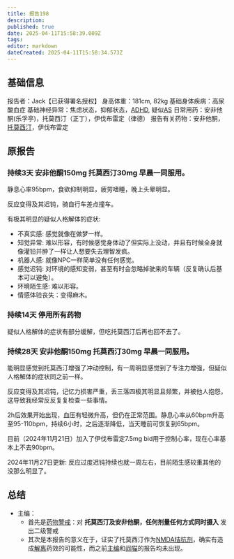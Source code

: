 ```yaml
---
title: 报告198
description: 
published: true
date: 2025-04-11T15:58:39.009Z
tags: 
editor: markdown
dateCreated: 2025-04-11T15:58:34.573Z
---
```


## 基础信息
报告者：Jack【已获得署名授权】
身高体重：181cm, 82kg
基础身体疾病：高尿酸血症
基础神经异常：焦虑状态，抑郁状态，[ADHD](/psychiatry/ADHD), 疑似[AS](/psychiatry/ASD)
日常用药：安非他酮(乐孚亭)，托莫西汀（正丁），伊伐布雷定（律德）
报告有关药物：安非他酮，[托莫西汀](/drug/ATX)，伊伐布雷定

## 原报告
### 持续3天 安非他酮150mg 托莫西汀30mg 早晨一同服用。

静息心率95bpm，食欲抑制明显，疲劳嗜睡，晚上头晕明显。

反应变得及其迟钝，骑自行车差点撞车。

有极其明显的疑似人格解体的症状:
  -	不真实感: 感觉就像在做梦一样。
  -	知觉异常: 难以形容，有时候感觉身体动了但实际上没动，并且有时候全身就像灌铅并肿了一样让人想要失去理智发疯。
  -	机器人感: 就像NPC一样简单没有任何感觉。
  -	感觉迟钝: 对环境的感知变弱，甚至有时会忽略掉驶来的车辆（反复确认后基本可以避免）。
  -	环境陌生感: 难以形容。
  -	情感体验丧失：变得麻木。

### 持续14天 停用所有药物

疑似人格解体的症状有部分缓解，但吃托莫西汀后再也回不去了。

### 持续28天 安非他酮150mg 托莫西汀30mg 早晨一同服用。

能明显感觉到托莫西汀增强了冲动控制，有一周明显感觉到了专注力增强，但疑似人格解体的症状同之前一样。

反应变得及其迟钝，记忆力损害严重，丢三落四极其明显且频繁，并被他人抱怨，这导致我经常反反复复检查一些事情。

2h后效果开始出现，血压有轻微升高，但仍在正常范围。静息心率从60bpm升高至95-110bpm，持续6小时，之后逐渐降低，当天睡前可恢复到65bpm。

目前（2024年11月21日）加入了伊伐布雷定7.5mg bid用于控制心率，现在心率基本上不去90bpm。

2024年11月27日更新: 反应过度迟钝持续也就一周左右，目前陌生感较重其他的没那么明显了。

## 总结
- 主编：
  - 首先是[药物警戒](/drug/%E8%8D%AF%E7%89%A9%E8%AD%A6%E6%88%92/)：对 **托莫西汀及安非他酮，任何剂量任何方式同时摄入** 发出二级警戒
  - 其次是本报告的意义在于，证实了托莫西汀作为[NMDA拮抗剂](/t/nmda拮抗剂)，确实有造成[解离](/drug_effect/解离)药效的可能性，而之前[主编](/report/RP126)和[阎猫](/report/RP072)的报告均未出现。